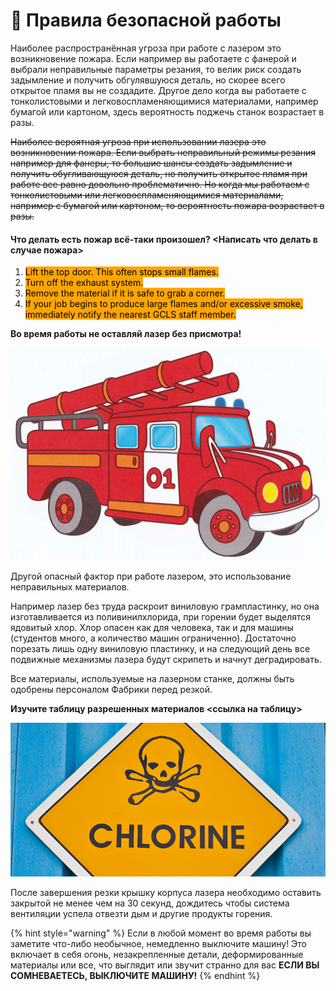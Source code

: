 # 📔 Правила безопасной работы

Наиболее распространённая угроза при работе с лазером это возникновение пожара. Если например вы работаете с фанерой и выбрали неправильные параметры резания, то велик риск создать задымление и получить обгулявшуюся деталь, но скорее всего открытое пламя вы не создадите. Другое дело когда вы работаете с тонколистовыми и легковоспламеняющимися материалами, например бумагой или картоном, здесь вероятность поджечь станок возрастает в разы.



~~Наиболее вероятная угроза при использовании лазера это возникновении пожара. Если выбрать неправильный режимы резания например для фанеры, то большие шансы создать задымление и получить обугливающуюся деталь, но получить открытое пламя при работе все равно довольно проблематично. Но когда мы работаем с тонколистовыми или легковоспламеняющимися  материалами, например с бумагой или картоном, то вероятность пожара возрастает в разы.~~

#### Что делать есть пожар всё-таки произошел? <Написать что делать в случае пожара>

1. <mark style="background-color:orange;">Lift the top door. This often stops small flames.</mark>&#x20;
2. <mark style="background-color:orange;">Turn off the exhaust system.</mark>&#x20;
3. <mark style="background-color:orange;">Remove the material if it is safe to grab a corner.</mark>&#x20;
4. <mark style="background-color:orange;">If your job begins to produce large flames and/or excessive smoke, immediately notify the nearest GCLS staff member.</mark>

**Во время работы не оставляй лазер без присмотра!**

![](.gitbook/assets/2819.jpg)

&#x20;

Другой опасный фактор при работе лазером, это использование неправильных материалов.

Например лазер без труда раскроит виниловую грампластинку, но она изготавливается из поливинилхлорида, при горении будет выделятся ядовитый хлор. Хлор опасен как для человека, так и для машины (студентов много, а количество машин ограниченно). Достаточно порезать лишь одну виниловую пластинку, и на следующий день все подвижные механизмы лазера будут скрипеть и начнут деградировать.

Все материалы, используемые на лазерном станке, должны быть одобрены персоналом Фабрики перед резкой.

**Изучите таблицу разрешенных материалов <ссылка на таблицу>**

![](<.gitbook/assets/image (1).png>)

После завершения резки крышку корпуса лазера необходимо оставить закрытой не менее чем на 30 секунд, дождитесь чтобы система вентиляции успела отвезти дым и другие продукты горения.

{% hint style="warning" %}
Eсли в любой момент во время работы вы заметите что-либо необычное, немедленно выключите машину! Это включает в себя огонь, незакрепленные детали, деформированные материалы или все, что выглядит или звучит странно для вас **ЕСЛИ ВЫ СОМНЕВАЕТЕСЬ, ВЫКЛЮЧИТЕ МАШИНУ!**
{% endhint %}
